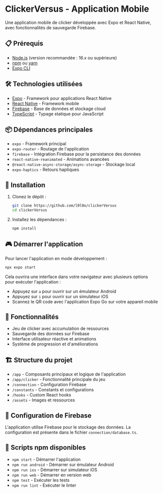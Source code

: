 # ClickerVersus - Application Mobile

Une application mobile de clicker développée avec Expo et React Native, avec fonctionnalités de sauvegarde Firebase.

## 📋 Prérequis

- [Node.js](https://nodejs.org/) (version recommandée : 16.x ou supérieure)
- [npm](https://www.npmjs.com/) ou [yarn](https://yarnpkg.com/)
- [Expo CLI](https://docs.expo.dev/get-started/installation/)

## 🛠️ Technologies utilisées

- [Expo](https://expo.dev/) - Framework pour applications React Native
- [React Native](https://reactnative.dev/) - Framework mobile
- [Firebase](https://firebase.google.com/) - Base de données et stockage cloud
- [TypeScript](https://www.typescriptlang.org/) - Typage statique pour JavaScript

## 📦 Dépendances principales

- `expo` - Framework principal
- `expo-router` - Routage de l'application
- `firebase` - Intégration Firebase pour la persistance des données
- `react-native-reanimated` - Animations avancées
- `@react-native-async-storage/async-storage` - Stockage local
- `expo-haptics` - Retours haptiques

## 🚀 Installation

1. Clonez le dépôt :

   ```bash
   git clone https://github.com/l0l0o/clickerVersus
   cd clickerVersus
   ```

2. Installez les dépendances :
   ```bash
   npm install
   ```

## 🎮 Démarrer l'application

Pour lancer l'application en mode développement :

```bash
npx expo start
```

Cela ouvrira une interface dans votre navigateur avec plusieurs options pour exécuter l'application :

- Appuyez sur `a` pour ouvrir sur un émulateur Android
- Appuyez sur `i` pour ouvrir sur un simulateur iOS
- Scannez le QR code avec l'application Expo Go sur votre appareil mobile

## 📱 Fonctionnalités

- Jeu de clicker avec accumulation de ressources
- Sauvegarde des données sur Firebase
- Interface utilisateur réactive et animations
- Système de progression et d'améliorations

## 🏗️ Structure du projet

- `/app` - Composants principaux et logique de l'application
- `/app/clicker` - Fonctionnalité principale du jeu
- `/connection` - Configuration Firebase
- `/constants` - Constants et configurations
- `/hooks` - Custom React hooks
- `/assets` - Images et ressources

## 🔧 Configuration de Firebase

L'application utilise Firebase pour le stockage des données. La configuration est présente dans le fichier `connection/database.ts`.

## 📝 Scripts npm disponibles

- `npm start` - Démarrer l'application
- `npm run android` - Démarrer sur émulateur Android
- `npm run ios` - Démarrer sur simulateur iOS
- `npm run web` - Démarrer en version web
- `npm test` - Exécuter les tests
- `npm run lint` - Exécuter le linter
